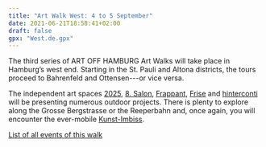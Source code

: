 ```yaml
---
title: "Art Walk West: 4 to 5 September"
date: 2021-06-21T18:58:41+02:00
draft: false
gpx: "West.de.gpx"
---
```


The third series of ART OFF HAMBURG Art Walks will take place in Hamburg’s west end. Starting in the St. Pauli and Altona districts, the tours proceed to Bahrenfeld and Ottensen---or vice versa. 

<!--more-->

The independent art spaces [2025](/places/2025_kunst_kultur/), 
[8. Salon](/places/8._salon/), [Frappant](/places/frappant/), [Frise](/places/k_nstlerhaus_frise/) and [hinterconti](/places/hinterconti/) will be presenting numerous outdoor projects. There is plenty to explore along the Grosse Bergstrasse or the 
Reeperbahn and, once again, you will encounter the ever-mobile [Kunst-Imbiss](/places/kunst-imbiss/).


[List of all events of this walk](/walks/west/)
